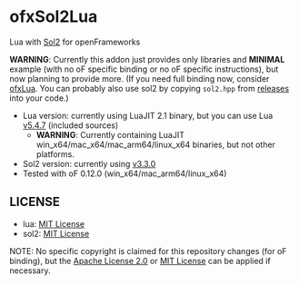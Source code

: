 # ofxSol2Lua

Lua with [Sol2](https://github.com/ThePhD/sol2) for openFrameworks

**WARNING**: Currently this addon just provides only libraries and **MINIMAL** example (with no oF specific binding or no oF specific instructions), but now planning to provide more. (If you need full binding now, consider [ofxLua](https://github.com/danomatika/ofxLua). You can probably also use sol2 by copying `sol2.hpp` 
 from [releases](https://github.com/ThePhD/sol2/releases/) into your code.)

- Lua version: currently using LuaJIT 2.1 binary, but you can use Lua [v5.4.7](https://github.com/lua/lua/tree/v5.4.7) (included sources)
    - **WARNING**: Currently containing LuaJIT win_x64/mac_x64/mac_arm64/linux_x64 binaries, but not other platforms.
- Sol2 version: currently using [v3.3.0](https://github.com/ThePhD/sol2/releases/tag/v3.3.0)
- Tested with oF 0.12.0 (win_x64/mac_arm64/linux_x64)

## LICENSE

- lua: [MIT License](https://www.lua.org/license.html)
- sol2: [MIT License](https://github.com/ThePhD/sol2/blob/develop/LICENSE.txt)

NOTE: No specific copyright is claimed for this repository changes (for oF binding), but the [Apache License 2.0](LICENSE_APACHE) or [MIT License](LICENSE_MIT) can be applied if necessary.
